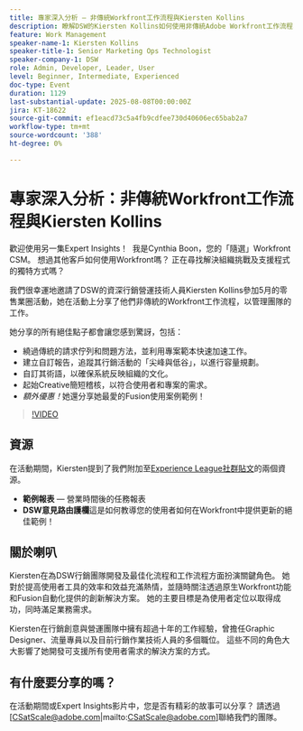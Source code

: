 ```yaml
---
title: 專家深入分析 — 非傳統Workfront工作流程與Kiersten Kollins
description: 瞭解DSW的Kiersten Kollins如何使用非傳統Adobe Workfront工作流程、自訂報告和Fusion自動化，以最佳化行銷作業並提高團隊效率。
feature: Work Management
speaker-name-1: Kiersten Kollins
speaker-title-1: Senior Marketing Ops Technologist
speaker-company-1: DSW
role: Admin, Developer, Leader, User
level: Beginner, Intermediate, Experienced
doc-type: Event
duration: 1129
last-substantial-update: 2025-08-08T00:00:00Z
jira: KT-18622
source-git-commit: ef1eacd73c5a4fb9cdfee730d40606ec65bab2a7
workflow-type: tm+mt
source-wordcount: '388'
ht-degree: 0%

---
```



# 專家深入分析：非傳統Workfront工作流程與Kiersten Kollins

歡迎使用另一集Expert Insights！  我是Cynthia Boon，您的「隨選」Workfront CSM。 想過其他客戶如何使用Workfront嗎？ 正在尋找解決組織挑戰及支援程式的獨特方式嗎？  

我們很幸運地邀請了DSW的資深行銷營運技術人員Kiersten Kollins參加5月的零售業圈活動，她在活動上分享了他們非傳統的Workfront工作流程，以管理團隊的工作。  

她分享的所有絕佳點子都會讓您感到驚訝，包括： 

* 繞過傳統的請求佇列和問題方法，並利用專案範本快速加速工作。 
* 建立自訂報告，追蹤其行銷活動的「尖峰與低谷」，以進行容量規劃。 
* 自訂其術語，以確保系統反映組織的文化。 
* 起始Creative簡短稽核，以符合使用者和專案的需求。 
* *額外優惠！*&#x200B;她還分享她最愛的Fusion使用案例範例！

>[!VIDEO](https://video.tv.adobe.com/v/3469950/?learn=on&enablevpops&captions=chi_hant)

## 資源

在活動期間，Kiersten提到了我們附加至[Experience League社群貼文](https://experienceleaguecommunities.adobe.com/t5/workfront-discussions/video-august-2024-workfront-expert-insights-non-traditional/td-p/694315)的兩個資源。
* **範例報表** — 營業時間後的任務報表 
* **DSW意見路由護欄**&#x200B;這是如何教導您的使用者如何在Workfront中提供更新的絕佳範例！ 

## 關於喇叭 

Kiersten在為DSW行銷團隊開發及最佳化流程和工作流程方面扮演關鍵角色。 她對於提高使用者工具的效率和效益充滿熱情，並隨時關注透過原生Workfront功能和Fusion自動化提供的創新解決方案。 她的主要目標是為使用者定位以取得成功，同時滿足業務需求。   

Kiersten在行銷創意與營運團隊中擁有超過十年的工作經驗，曾擔任Graphic Designer、流量專員以及目前行銷作業技術人員的多個職位。 這些不同的角色大大影響了她開發可支援所有使用者需求的解決方案的方式。 

## 有什麼要分享的嗎？

在活動期間或Expert Insights影片中，您是否有精彩的故事可以分享？ 請透過[CSatScale@adobe.com|mailto:CSatScale@adobe.com]聯絡我們的團隊。



